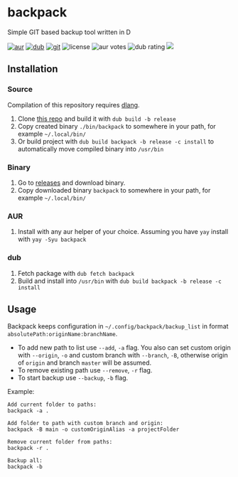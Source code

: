 # backpack
Simple GIT based backup tool written in D

[![aur](https://img.shields.io/aur/version/backpack.svg?logo=archlinux&style=flat-square&logoColor=white)](https://aur.archlinux.org/packages/backpack) 
[![dub](https://img.shields.io/dub/v/backpack.svg?logo=d&style=flat-square)](https://code.dlang.org/packages/backpack) 
[![git](https://img.shields.io/github/v/release/al1-ce/backpack?label=git&logo=github&style=flat-square)](https://github.com/al1-ce/backpack)
![license](https://img.shields.io/aur/license/backpack.svg?style=flat-square)
![aur votes](https://img.shields.io/aur/votes/backpack.svg?style=flat-square) 
![dub rating](https://badgen.net/dub/rating/backpack?style=flat)
![](https://img.shields.io/badge/status-⠀-success?style=flat-square)

## Installation
### Source
Compilation of this repository requires [dlang](https://dlang.org).

1. Clone [this repo](https://github.com/al1-ce/backpack) and build it with `dub build -b release`
2. Copy created binary `./bin/backpack` to somewhere in your path, for example `~/.local/bin/`
3. Or build project with `dub build backpack -b release -c install` to automatically move compiled binary into `/usr/bin`

### Binary

1. Go to [releases](https://github.com/al1-ce/backpack/releases) and download binary.
2. Copy downloaded binary `backpack` to somewhere in your path, for example `~/.local/bin/`

### AUR

1. Install with any aur helper of your choice. Assuming you have `yay` install with `yay -Syu backpack`

### dub

1. Fetch package with `dub fetch backpack`
2. Build and install into `/usr/bin` with `dub build backpack -b release -c install`

## Usage

Backpack keeps configuration in `~/.config/backpack/backup_list` in format `absolutePath:originName:branchName`.

- To add new path to list use `--add`, `-a` flag. You also can set custom origin with `--origin`, `-o` and custom branch with `--branch`, `-B`, otherwise origin of `origin` and branch `master` will be assumed.
- To remove existing path use `--remove`, `-r` flag.
- To start backup use `--backup`, `-b` flag.

Example:
```
Add current folder to paths:
backpack -a .

Add folder to path with custom branch and origin:
backpack -B main -o customOriginAlias -a projectFolder

Remove current folder from paths:
backpack -r .

Backup all:
backpack -b
```

